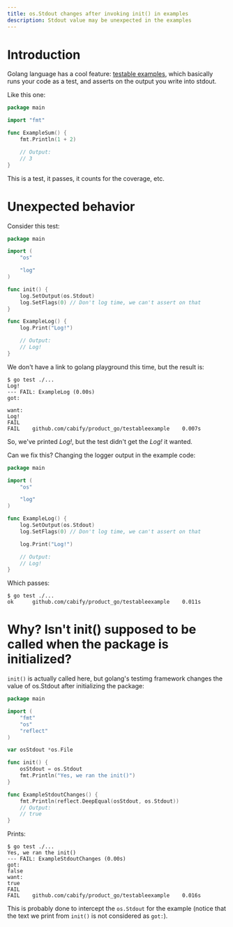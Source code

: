 ```yaml
---
title: os.Stdout changes after invoking init() in examples
description: Stdout value may be unexpected in the examples
--- 
```


# Introduction

Golang language has a cool feature: [testable
examples](https://blog.golang.org/examples), which basically runs your code as a
test, and asserts on the output you write into stdout.

Like this one:

```go
package main

import "fmt"

func ExampleSum() {
	fmt.Println(1 + 2)

	// Output:
	// 3
}
```

This is a test, it passes, it counts for the coverage, etc.

# Unexpected behavior

Consider this test:

```go
package main

import (
	"os"

	"log"
)

func init() {
	log.SetOutput(os.Stdout)
	log.SetFlags(0) // Don't log time, we can't assert on that
}

func ExampleLog() {
	log.Print("Log!")

	// Output:
	// Log!
}
```

We don't have a link to golang playground this time, but the result is:

```
$ go test ./...
Log!
--- FAIL: ExampleLog (0.00s)
got:

want:
Log!
FAIL
FAIL	github.com/cabify/product_go/testableexample	0.007s
```

So, we've printed _Log!_, but the test didn't get the _Log!_ it wanted.

Can we fix this? Changing the logger output in the example code:

```go
package main

import (
	"os"

	"log"
)

func ExampleLog() {
	log.SetOutput(os.Stdout)
	log.SetFlags(0) // Don't log time, we can't assert on that

	log.Print("Log!")

	// Output:
	// Log!
}
```

Which passes:

```
$ go test ./...
ok  	github.com/cabify/product_go/testableexample	0.011s
```

# Why? Isn't init() supposed to be called when the package is initialized?

`init()` is actually called here, but golang's testimg framework changes the
value of os.Stdout after initializing the package:

```go
package main

import (
	"fmt"
	"os"
	"reflect"
)

var osStdout *os.File

func init() {
	osStdout = os.Stdout
	fmt.Println("Yes, we ran the init()")
}

func ExampleStdoutChanges() {
	fmt.Println(reflect.DeepEqual(osStdout, os.Stdout))
	// Output:
	// true
}
```

Prints:

```
$ go test ./...
Yes, we ran the init()
--- FAIL: ExampleStdoutChanges (0.00s)
got:
false
want:
true
FAIL
FAIL	github.com/cabify/product_go/testableexample	0.016s
```

This is probably done to intercept the `os.Stdout` for the example (notice that
the text we print from `init()` is not considered as `got:`). 
